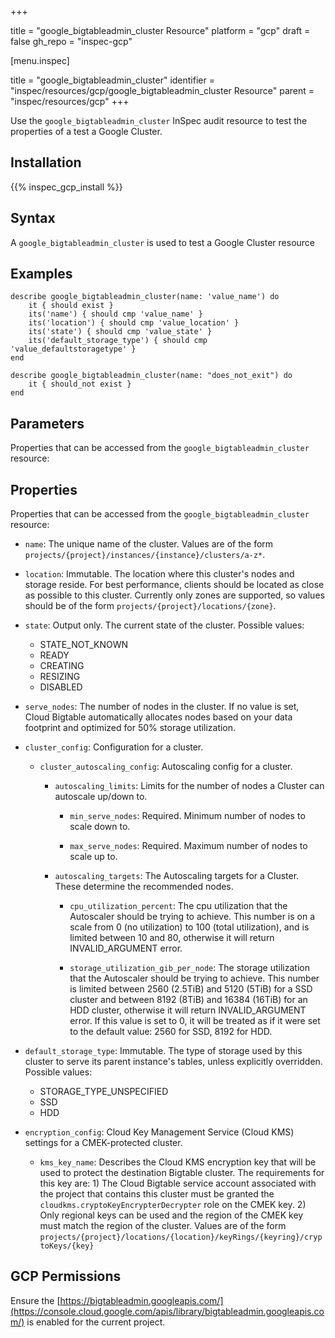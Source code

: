 +++

title = "google_bigtableadmin_cluster Resource"
platform = "gcp"
draft = false
gh_repo = "inspec-gcp"


[menu.inspec]

title = "google_bigtableadmin_cluster"
identifier = "inspec/resources/gcp/google_bigtableadmin_cluster Resource"
parent = "inspec/resources/gcp"
+++

Use the `google_bigtableadmin_cluster` InSpec audit resource to test the properties of a test a Google Cluster.

## Installation
{{% inspec_gcp_install %}}

## Syntax
A `google_bigtableadmin_cluster` is used to test a Google Cluster resource

## Examples
```
describe google_bigtableadmin_cluster(name: 'value_name') do
	it { should exist }
	its('name') { should cmp 'value_name' }
	its('location') { should cmp 'value_location' }
	its('state') { should cmp 'value_state' }
	its('default_storage_type') { should cmp 'value_defaultstoragetype' }
end

describe google_bigtableadmin_cluster(name: "does_not_exit") do
	it { should_not exist }
end
```

## Parameters
Properties that can be accessed from the `google_bigtableadmin_cluster` resource:

## Properties
Properties that can be accessed from the `google_bigtableadmin_cluster` resource:


  * `name`: The unique name of the cluster. Values are of the form `projects/{project}/instances/{instance}/clusters/a-z*`.

  * `location`: Immutable. The location where this cluster's nodes and storage reside. For best performance, clients should be located as close as possible to this cluster. Currently only zones are supported, so values should be of the form `projects/{project}/locations/{zone}`.

  * `state`: Output only. The current state of the cluster.
  Possible values:
    * STATE_NOT_KNOWN
    * READY
    * CREATING
    * RESIZING
    * DISABLED

  * `serve_nodes`: The number of nodes in the cluster. If no value is set, Cloud Bigtable automatically allocates nodes based on your data footprint and optimized for 50% storage utilization.

  * `cluster_config`: Configuration for a cluster.

    * `cluster_autoscaling_config`: Autoscaling config for a cluster.

      * `autoscaling_limits`: Limits for the number of nodes a Cluster can autoscale up/down to.

        * `min_serve_nodes`: Required. Minimum number of nodes to scale down to.

        * `max_serve_nodes`: Required. Maximum number of nodes to scale up to.

      * `autoscaling_targets`: The Autoscaling targets for a Cluster. These determine the recommended nodes.

        * `cpu_utilization_percent`: The cpu utilization that the Autoscaler should be trying to achieve. This number is on a scale from 0 (no utilization) to 100 (total utilization), and is limited between 10 and 80, otherwise it will return INVALID_ARGUMENT error.

        * `storage_utilization_gib_per_node`: The storage utilization that the Autoscaler should be trying to achieve. This number is limited between 2560 (2.5TiB) and 5120 (5TiB) for a SSD cluster and between 8192 (8TiB) and 16384 (16TiB) for an HDD cluster, otherwise it will return INVALID_ARGUMENT error. If this value is set to 0, it will be treated as if it were set to the default value: 2560 for SSD, 8192 for HDD.

  * `default_storage_type`: Immutable. The type of storage used by this cluster to serve its parent instance's tables, unless explicitly overridden.
  Possible values:
    * STORAGE_TYPE_UNSPECIFIED
    * SSD
    * HDD

  * `encryption_config`: Cloud Key Management Service (Cloud KMS) settings for a CMEK-protected cluster.

    * `kms_key_name`: Describes the Cloud KMS encryption key that will be used to protect the destination Bigtable cluster. The requirements for this key are: 1) The Cloud Bigtable service account associated with the project that contains this cluster must be granted the `cloudkms.cryptoKeyEncrypterDecrypter` role on the CMEK key. 2) Only regional keys can be used and the region of the CMEK key must match the region of the cluster. Values are of the form `projects/{project}/locations/{location}/keyRings/{keyring}/cryptoKeys/{key}`


## GCP Permissions

Ensure the [https://bigtableadmin.googleapis.com/](https://console.cloud.google.com/apis/library/bigtableadmin.googleapis.com/) is enabled for the current project.
